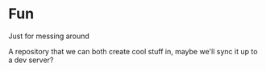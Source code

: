 Fun
===

Just for messing around

A repository that we can both create cool stuff in, maybe we'll sync it up to a dev server?
